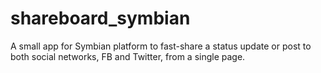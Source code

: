 shareboard_symbian
==================

A small app for Symbian platform to fast-share a status update or post to both social networks, FB and Twitter, from a single page.
